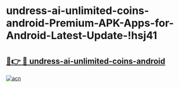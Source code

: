 # undress-ai-unlimited-coins-android-Premium-APK-Apps-for-Android-Latest-Update-!hsj41

# <h2><a href="https://tj12sq.esa.edu.pl?title=undress-ai-unlimited-coins-android&ref=hsj41">🔗👉 🔴 undress-ai-unlimited-coins-android</a></h2>

[![acn](https://github.com/user-attachments/assets/0f9c940e-d8b0-45ae-aac7-cd30a18b3e1c)](https://tj12sq.esa.edu.pl?title=undress-ai-unlimited-coins-android&ref=hsj41)

